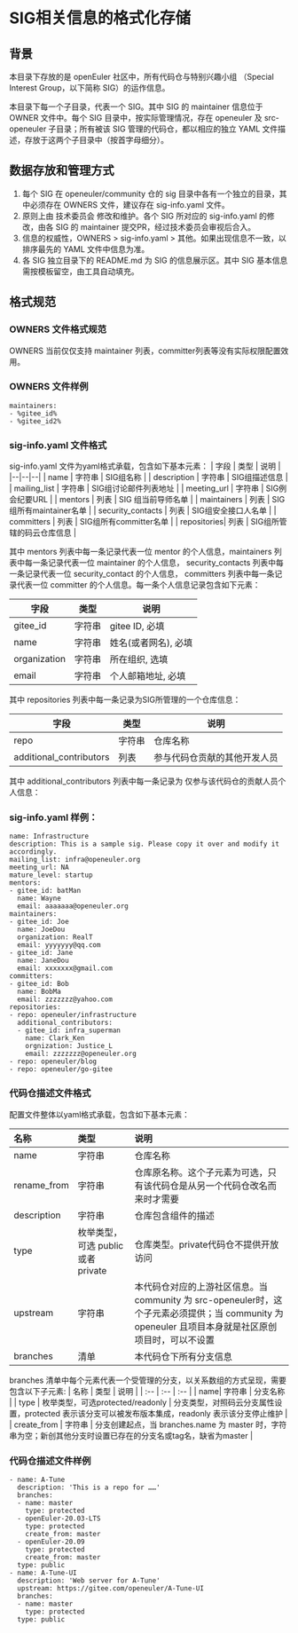 # SIG相关信息的格式化存储

## 背景

本目录下存放的是 openEuler 社区中，所有代码仓与特别兴趣小组 （Special Interest Group，以下简称 SIG）的运作信息。

本目录下每一个子目录，代表一个 SIG。其中 SIG 的 maintainer 信息位于 OWNER 文件中。每个 SIG 目录中，按实际管理情况，存在 openeuler 及 src-openeuler 子目录；所有被该 SIG 管理的代码仓，都以相应的独立 YAML 文件描述，存放于这两个子目录中（按首字母细分）。


## 数据存放和管理方式

1. 每个 SIG 在 openeuler/community 仓的 sig 目录中各有一个独立的目录，其中必须存在 OWNERS 文件，建议存在 sig-info.yaml 文件。
2. 原则上由 技术委员会 修改和维护。各个 SIG 所对应的 sig-info.yaml 的修改，由各 SIG 的 maintainer 提交PR，经过技术委员会审视后合入。
3. 信息的权威性，OWNERS > sig-info.yaml > 其他。如果出现信息不一致，以排序最先的 YAML 文件中信息为准。
4. 各 SIG 独立目录下的 README.md 为 SIG 的信息展示区。其中 SIG 基本信息需按模板留空，由工具自动填充。

## 格式规范

### OWNERS 文件格式规范
OWNERS 当前仅仅支持 maintainer 列表，committer列表等没有实际权限配置效用。

### OWNERS 文件样例
```
maintainers:
- %gitee_id%
- %gitee_id2%
```

###  sig-info.yaml 文件格式

sig-info.yaml 文件为yaml格式承载，包含如下基本元素：
| 字段 | 类型 | 说明 |
|--|--|--|
| name | 字符串 | SIG组名称 |
| description | 字符串 | SIG组描述信息 |
| mailing_list | 字符串 | SIG组讨论邮件列表地址 |
| meeting_url | 字符串 | SIG例会纪要URL |
| mentors | 列表 | SIG 组当前导师名单 |
| maintainers | 列表 | SIG组所有maintainer名单 |
| security_contacts | 列表 | SIG组安全接口人名单 |
| committers | 列表 | SIG组所有committer名单 |
| repositories| 列表 | SIG组所管辖的码云仓库信息 |

其中 mentors 列表中每一条记录代表一位 mentor 的个人信息，maintainers 列表中每一条记录代表一位 maintainer 的个人信息， security_contacts 列表中每一条记录代表一位 security_contact 的个人信息， committers 列表中每一条记录代表一位 committer 的个人信息。每一条个人信息记录包含如下元素：

| 字段 | 类型 | 说明 |
|--|--|--|
| gitee_id | 字符串 | gitee ID, 必填 |
| name | 字符串 | 姓名(或者网名), 必填 |
| organization| 字符串 | 所在组织, 选填 |
| email| 字符串 | 个人邮箱地址, 必填 |

其中 repositories 列表中每一条记录为SIG所管理的一个仓库信息：

| 字段 | 类型 |  说明 |
|--|--|--|
| repo | 字符串 | 仓库名称 |
| additional_contributors | 列表 | 参与代码仓贡献的其他开发人员 |

其中 additional_contributors 列表中每一条记录为 仅参与该代码仓的贡献人员个人信息：

### sig-info.yaml 样例：
```
name: Infrastructure
description: This is a sample sig. Please copy it over and modify it accordingly.
mailing_list: infra@openeuler.org
meeting_url: NA
mature_level: startup
mentors:
- gitee_id: batMan
  name: Wayne
  email: aaaaaaa@openeuler.org
maintainers:
- gitee_id: Joe
  name: JoeDou
  organization: RealT
  email: yyyyyyy@qq.com
- gitee_id: Jane
  name: JaneDou
  email: xxxxxxx@gmail.com
committers:
- gitee_id: Bob
  name: BobMa
  email: zzzzzzz@yahoo.com
repositories:
- repo: openeuler/infrastructure
  additional_contributors:
  - gitee_id: infra_superman
    name: Clark_Ken
    orgnization: Justice_L
    email: zzzzzzz@openeuler.org
- repo: openeuler/blog
- repo: openeuler/go-gitee
```

### 代码仓描述文件格式

配置文件整体以yaml格式承载，包含如下基本元素：

| 名称 | 类型 | 说明 |
| :-- | :-- | :-- |
| name|字符串|仓库名称|
| rename_from|字符串|仓库原名称。这个子元素为可选，只有该代码仓是从另一个代码仓改名而来时才需要|
| description| 字符串 | 仓库包含组件的描述 |
| type|枚举类型，可选 public 或者 private | 仓库类型。private代码仓不提供开放访问|
|upstream|字符串|本代码仓对应的上游社区信息。当 community 为 src-openeuler时，这个子元素必须提供；当 community 为 openeuler 且项目本身就是社区原创项目时，可以不设置|
| branches|清单|本代码仓下所有分支信息|

branches 清单中每个元素代表一个受管理的分支，以关系数组的方式呈现，需要包含以下子元素:
| 名称 | 类型 | 说明 |
| :-- | :-- | :-- |
| name| 字符串 | 分支名称 |
| type | 枚举类型，可选protected/readonly |  分支类型，对照码云分支属性设置，protected 表示该分支可以被发布版本集成，readonly 表示该分支停止维护 |
| create_from | 字符串 | 分支创建起点，当 branches.name 为 master 时，字符串为空；新创其他分支时设置已存在的分支名或tag名，缺省为master |

### 代码仓描述文件样例
```
- name: A-Tune
  description: 'This is a repo for ……'
  branches:
  - name: master
    type: protected
  - openEuler-20.03-LTS
    type: protected
    create_from: master
  - openEuler-20.09
    type: protected
    create_from: master
  type: public
- name: A-Tune-UI
  description: 'Web server for A-Tune'
  upstream: https://gitee.com/openeuler/A-Tune-UI
  branches:
  - name: master
    type: protected
  type: public
```